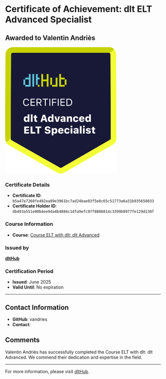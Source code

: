 
# Certificate of Achievement: dlt ELT Advanced Specialist

## Awarded to **Valentin Andriès**

![Course Image](../badges/advanced_etl_specialist.png)

### Certificate Details
- **Certificate ID**: `b5a47e7260fe492ea89e3961bc7ad24bae03f5e8c65c51773a6a31b935658033`
- **Certificate Holder ID**: `db493a551e00b4ee9da4b4884c1dfa9efc97f8806814c3399b0977fe129d130f`

### Course Information
- **Course**: [Course ELT with dlt: dlt Advanced](https://github.com/dlt-hub/dlthub-education/tree/main/courses/dlt_advanced_2025)

### Issued by
[**dltHub**](https://dlthub.com/) 

### Certification Period
- **Issued**: June 2025
- **Valid Until**: No expiration

---

## Contact Information
- **GitHub**: vandries
- **Contact**: 

## Comments
Valentin Andriès has successfully completed the Course ELT with dlt: dlt Advanced. We commend their dedication and expertise in the field.

---

For more information, please visit [dltHub](https://dlthub.com/).
    
